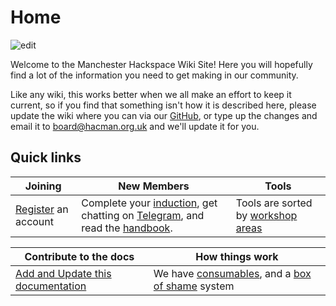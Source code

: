 Home
====

![edit](/images/space.jpg)

Welcome to the Manchester Hackspace Wiki Site!
Here you will hopefully find a lot of the information you need to get making in our community.

Like any wiki, this works better when we all make an effort to keep it current, so if you find that something isn't how it is described here, please update the wiki where you can via our [GitHub](https://docs.hacman.org.uk/adding_documentation/), or type up the changes and email it to board@hacman.org.uk and we'll update it for you.

Quick links
-----------

| Joining                                                       | New Members                                                                                                                                                                                                                           | Tools                                                                            |
| ------------------------------------------------------------- | ------------------------------------------------------------------------------------------------------------------------------------------------------------------------------------------------------------------------------------- | -------------------------------------------------------------------------------- |
| [Register](https://members.hacman.org.uk/register) an account | Complete your [induction](https://docs.hacman.org.uk/Membership/new_member_induction/), get chatting on [Telegram](https://docs.hacman.org.uk/Telegram/), and read the [handbook](https://list.hacman.org.uk/t/member-handbook/2890). | Tools are sorted by [workshop areas](https://docs.hacman.org.uk/Workshop_Areas/) |

| Contribute to the docs                                                                | How things work                                                                                                                                               |
| ------------------------------------------------------------------------------------- | ------------------------------------------------------------------------------------------------------------------------------------------------------------- |
| [Add and Update this documentation](https://docs.hacman.org.uk/adding_documentation/) | We have [consumables](https://docs.hacman.org.uk/Operations/Consumables/), and a [box of shame](https://docs.hacman.org.uk/Operations/boxes_of_shame/) system |
